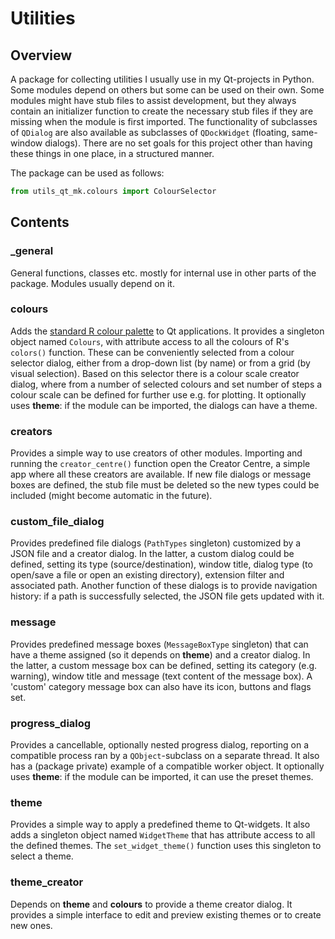 # Utilities #
## Overview ##

A package for collecting utilities I usually use in my Qt-projects in Python.
Some modules depend on others but some can be used on their own. Some modules
might have stub files to assist development, but they always contain an
initializer function to create the necessary stub files if they are missing
when the module is first imported. The functionality of subclasses of `QDialog`
are also available as subclasses of `QDockWidget` (floating, same-window
dialogs). There are no set goals for this project other than having these things
in one place, in a structured manner.

The package can be used as follows:
```python
from utils_qt_mk.colours import ColourSelector
```

## Contents ##
### _general ###

General functions, classes etc. mostly for internal use in other parts of the
package. Modules usually depend on it.

### colours ###

Adds the [standard R colour palette](https://r-charts.com/colors/) to Qt applications. It provides a
singleton object named `Colours`, with attribute access to all the colours of
R's `colors()` function. These can be conveniently selected from a colour
selector dialog, either from a drop-down list (by name) or from a grid (by
visual selection). Based on this selector there is a colour scale creator
dialog, where from a number of selected colours and set number of steps a colour
scale can be defined for further use e.g. for plotting. It optionally uses
**theme**: if the module can be imported, the dialogs can have a theme.

### creators ###

Provides a simple way to use creators of other modules. Importing and running
the `creator_centre()` function open the Creator Centre, a simple app where all
these creators are available. If new file dialogs or message boxes are defined,
the stub file must be deleted so the new types could be included (might become
automatic in the future).

### custom_file_dialog ###

Provides predefined file dialogs (`PathTypes` singleton) customized by a JSON
file and a creator dialog. In the latter, a custom dialog could be defined,
setting its type (source/destination), window title, dialog type (to open/save a
file or open an existing directory), extension filter and associated path.
Another function of these dialogs is to provide navigation history: if a path is
successfully selected, the JSON file gets updated with it.

### message ###

Provides predefined message boxes (`MessageBoxType` singleton) that can have a
theme assigned (so it depends on **theme**) and a creator dialog. In the latter,
a custom message box can be defined, setting its category (e.g. warning),
window title and message (text content of the message box). A 'custom' category
message box can also have its icon, buttons and flags set.

### progress_dialog ###

Provides a cancellable, optionally nested progress dialog, reporting on a
compatible process ran by a `QObject`-subclass on a separate thread. It also has
a (package private) example of a compatible worker object. It optionally uses
**theme**: if the module can be imported, it can use the preset themes.

### theme ###

Provides a simple way to apply a predefined theme to Qt-widgets. It also adds a
singleton object named `WidgetTheme` that has attribute access to all the
defined themes. The `set_widget_theme()` function uses this singleton to select
a theme.

### theme_creator ###

Depends on **theme** and **colours** to provide a theme creator dialog. It
provides a simple interface to edit and preview existing themes or to create new
ones.
